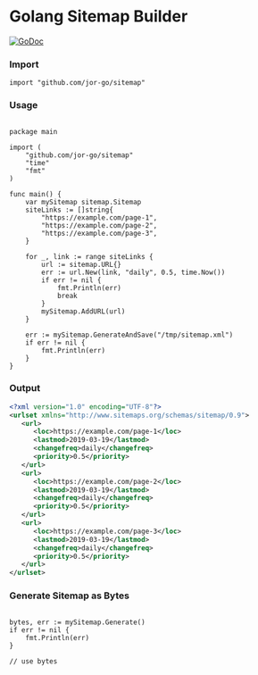 # Golang Sitemap Builder
[![GoDoc](https://godoc.org/github.com/jor-go/sitemap?status.svg)](https://godoc.org/github.com/jor-go/sitemap)

### Import
```golang
import "github.com/jor-go/sitemap"
```



### Usage
```golang

package main

import (
    "github.com/jor-go/sitemap"
    "time"
    "fmt"
)

func main() {
    var mySitemap sitemap.Sitemap
    siteLinks := []string{
        "https://example.com/page-1",
        "https://example.com/page-2",
        "https://example.com/page-3",
    }

    for _, link := range siteLinks {
        url := sitemap.URL{}
        err := url.New(link, "daily", 0.5, time.Now())
        if err != nil {
            fmt.Println(err)
            break
        }
        mySitemap.AddURL(url)
    }

    err := mySitemap.GenerateAndSave("/tmp/sitemap.xml")
    if err != nil {
        fmt.Println(err)
    }
}
```


### Output
```xml
<?xml version="1.0" encoding="UTF-8"?>
<urlset xmlns="http://www.sitemaps.org/schemas/sitemap/0.9">
   <url>
      <loc>https://example.com/page-1</loc>
      <lastmod>2019-03-19</lastmod>
      <changefreq>daily</changefreq>
      <priority>0.5</priority>
   </url>
   <url>
      <loc>https://example.com/page-2</loc>
      <lastmod>2019-03-19</lastmod>
      <changefreq>daily</changefreq>
      <priority>0.5</priority>
   </url>
   <url>
      <loc>https://example.com/page-3</loc>
      <lastmod>2019-03-19</lastmod>
      <changefreq>daily</changefreq>
      <priority>0.5</priority>
   </url>
</urlset>
```

### Generate Sitemap as Bytes
```golang

bytes, err := mySitemap.Generate()
if err != nil {
    fmt.Println(err)
}

// use bytes
```